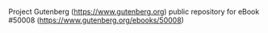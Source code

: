 Project Gutenberg (https://www.gutenberg.org) public repository for eBook #50008 (https://www.gutenberg.org/ebooks/50008)
